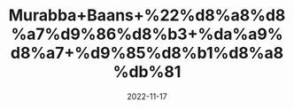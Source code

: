 ---
title: 'Murabba+Baans+%22%d8%a8%d8%a7%d9%86%d8%b3+%da%a9%d8%a7+%d9%85%d8%b1%d8%a8%db%81'
date: '2022-11-17' 
metatag: '' 
inventory: '0' 
draft: false 
# meta description 
shortDescripton: 'Bamboo+Preserve%22+It+increases+body+power.+and+low+in+calories.'
description: 'Preserves+++%d9%85%d8%b1%d8%a8%db%81+%22+%d8%a7%da%86%d8%a7%d8%b1'
longdescription: ''
tags: ''
brand: ''
subCategory: ''
sellCount: '0'
featured: True
# product Price
price: '250.0'
# Product Short Description
shortDescription: 'Bamboo+Preserve%22+It+increases+body+power.+and+low+in+calories.'
productID: '2EDEA789-3A3C-ED11-996A-005056B3A416'
type: 'products'
category: 'Preserves+++%d9%85%d8%b1%d8%a8%db%81+%22+%d8%a7%da%86%d8%a7%d8%b1' 
thumnailproduct: 'https://eraconnect.blob.core.windows.net/product-images/aminsaddiquidawakhana/bb335049-13b1-4f10-9d0e-8865c5230776.webp' 
images:
  - image: 'https://eraconnect.blob.core.windows.net/product-images/aminsaddiquidawakhana/bb335049-13b1-4f10-9d0e-8865c5230776.webp'  
Variants:
---